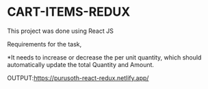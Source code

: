 # CART-ITEMS-REDUX

This project was done using React JS

Requirements for the task,

*It needs to increase or decrease the per unit quantity, which should automatically update the total Quantity and Amount.

OUTPUT:https://purusoth-react-redux.netlify.app/
